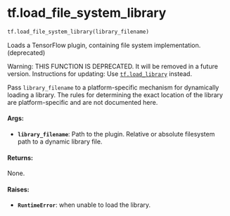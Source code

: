 <div itemscope itemtype="http://developers.google.com/ReferenceObject">
<meta itemprop="name" content="tf.load_file_system_library" />
<meta itemprop="path" content="Stable" />
</div>

# tf.load_file_system_library

``` python
tf.load_file_system_library(library_filename)
```

Loads a TensorFlow plugin, containing file system implementation. (deprecated)

Warning: THIS FUNCTION IS DEPRECATED. It will be removed in a future version.
Instructions for updating:
Use <a href="../tf/load_library.md"><code>tf.load_library</code></a> instead.

Pass `library_filename` to a platform-specific mechanism for dynamically
loading a library. The rules for determining the exact location of the
library are platform-specific and are not documented here.

#### Args:

* <b>`library_filename`</b>: Path to the plugin.
    Relative or absolute filesystem path to a dynamic library file.


#### Returns:

None.


#### Raises:

* <b>`RuntimeError`</b>: when unable to load the library.